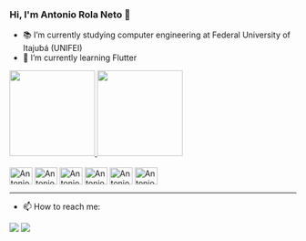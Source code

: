 ### Hi, I'm Antonio Rola Neto 👋

- 📚 I’m currently studying computer engineering at Federal University of Itajubá (UNIFEI)
- 🌱 I’m currently learning Flutter

<div>
  <a href="https://github.com/AntonioRNeto216">
  <img height="150em" src="https://github-readme-stats.vercel.app/api?username=AntonioRNeto216&show_icons=true&theme=dark&include_all_commits=true&count_private=true"/>
  <img height="150em" src="https://github-readme-stats.vercel.app/api/top-langs/?username=AntonioRNeto216&layout=compact&langs_count=7&theme=dark"/></a>
</div>

<div style="display: inline_block"><br>
 <img align="center" alt="Antonio-Flutter" height="30" width="40" src="https://cdn.jsdelivr.net/gh/devicons/devicon/icons/flutter/flutter-original.svg">
 <img align="center" alt="Antonio-Python" height="30" width="40" src="https://cdn.jsdelivr.net/gh/devicons/devicon/icons/python/python-original.svg">
 <img align="center" alt="Antonio-Python" height="30" width="40" src="https://cdn.jsdelivr.net/gh/devicons/devicon/icons/django/django-plain.svg">
 <img align="center" alt="Antonio-C#" height="30" width="40" src="https://cdn.jsdelivr.net/gh/devicons/devicon/icons/csharp/csharp-original.svg">
 <img align="center" alt="Antonio-C++" height="30" width="40" src="https://cdn.jsdelivr.net/gh/devicons/devicon/icons/cplusplus/cplusplus-original.svg">
 <img align="center" alt="Antonio-Figma" height="30" width="40" src="https://cdn.jsdelivr.net/gh/devicons/devicon/icons/figma/figma-original.svg">
</div>
<hr/>

- 📫 How to reach me:

<div> 
<!--   <a href="https://instagram.com/" target="_blank"><img src="https://img.shields.io/badge/-Instagram-%23E4405F?style=for-the-badge&logo=instagram&logoColor=white" target="_blank"></a> -->
  <a href = "mailto:antoniorolaneto216@gmail.com"><img src="https://img.shields.io/badge/-Gmail-%23333?style=for-the-badge&logo=gmail&logoColor=white" target="_blank"></a>
  <a href="https://www.linkedin.com/in/antonio-rola-neto-1a55711b9/" target="_blank"><img src="https://img.shields.io/badge/-LinkedIn-%230077B5?style=for-the-badge&logo=linkedin&logoColor=white" target="_blank"></a> 
</div>
